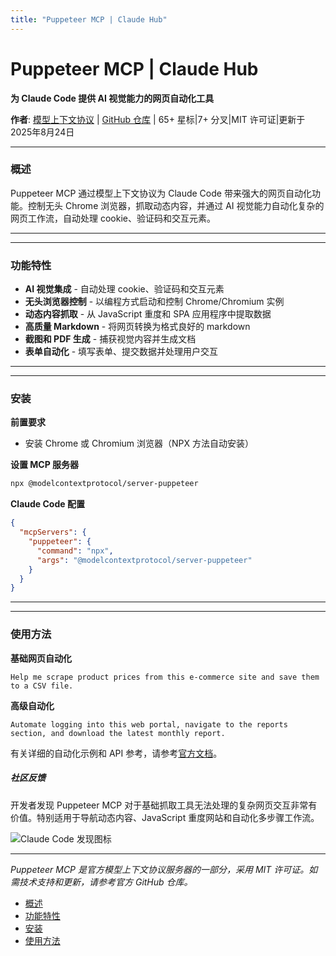 ```yaml
---
title: "Puppeteer MCP | Claude Hub"
---
```


# Puppeteer MCP | Claude Hub

**为 Claude Code 提供 AI 视觉能力的网页自动化工具**

**作者**: [模型上下文协议](https://github.com/modelcontextprotocol)  |  [GitHub 仓库](https://github.com/modelcontextprotocol/servers/tree/main/src/puppeteer)  |  65+ 星标|7+ 分叉|MIT 许可证|更新于 2025年8月24日

* * *

### 概述[​](#概述)

Puppeteer MCP 通过模型上下文协议为 Claude Code 带来强大的网页自动化功能。控制无头 Chrome 浏览器，抓取动态内容，并通过 AI 视觉能力自动化复杂的网页工作流，自动处理 cookie、验证码和交互元素。

* * *

* * *

### 功能特性[​](#功能特性)

-   **AI 视觉集成** - 自动处理 cookie、验证码和交互元素
-   **无头浏览器控制** - 以编程方式启动和控制 Chrome/Chromium 实例
-   **动态内容抓取** - 从 JavaScript 重度和 SPA 应用程序中提取数据
-   **高质量 Markdown** - 将网页转换为格式良好的 markdown
-   **截图和 PDF 生成** - 捕获视觉内容并生成文档
-   **表单自动化** - 填写表单、提交数据并处理用户交互

* * *

* * *

### 安装[​](#安装)

**前置要求**

-   安装 Chrome 或 Chromium 浏览器（NPX 方法自动安装）

**设置 MCP 服务器**

```bash
npx @modelcontextprotocol/server-puppeteer
```

**Claude Code 配置**

```json
{
  "mcpServers": {
    "puppeteer": {
      "command": "npx",
      "args": "@modelcontextprotocol/server-puppeteer"
    }
  }
}
```

* * *

* * *

### 使用方法[​](#使用方法)

**基础网页自动化**

```
Help me scrape product prices from this e-commerce site and save them to a CSV file.
```

**高级自动化**

```
Automate logging into this web portal, navigate to the reports section, and download the latest monthly report.
```

有关详细的自动化示例和 API 参考，请参考[官方文档](https://github.com/modelcontextprotocol/servers/tree/main/src/puppeteer)。

##### 社区反馈

开发者发现 Puppeteer MCP 对于基础抓取工具无法处理的复杂网页交互非常有价值。特别适用于导航动态内容、JavaScript 重度网站和自动化多步骤工作流。

<img src="/img/discovery/036_cl_orange.png" alt="Claude Code 发现图标" style="max-width: 165px; height: auto;" />

* * *

*Puppeteer MCP 是官方模型上下文协议服务器的一部分，采用 MIT 许可证。如需技术支持和更新，请参考官方 GitHub 仓库。*

-   [概述](#概述)
-   [功能特性](#功能特性)
-   [安装](#安装)
-   [使用方法](#使用方法)